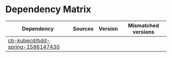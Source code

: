 # Dependency Matrix

Dependency | Sources | Version | Mismatched versions
---------- | ------- | ------- | -------------------
[cb-kubecd/bdd-spring-1586147430](https://github.com/cb-kubecd/bdd-spring-1586147430.git) |  | []() | 
